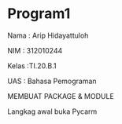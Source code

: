 # Program1

Nama  : Arip Hidayattuloh

NIM   : 312010244

Kelas :TI.20.B.1

UAS   : Bahasa Pemograman

MEMBUAT PACKAGE & MODULE

Langkag awal buka Pycarm
